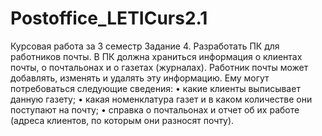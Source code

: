 # Postoffice_LETICurs2.1
Курсовая работа за 3 семестр 
Задание 4. Разработать ПК для работников почты. В ПК должна храниться информация о клиентах почты, о почтальонах и  о газетах (журналах). Работник почты может добавлять, изменять и удалять эту информацию.  Ему могут потребоваться следующие сведения:
  •	какие клиенты выписывает данную газету;
  •	какая номенклатура газет и в каком количестве они поступают на почту;
  •	справка  о почтальонах и отчет об их работе (адреса клиентов, по которым они разносят почту).
